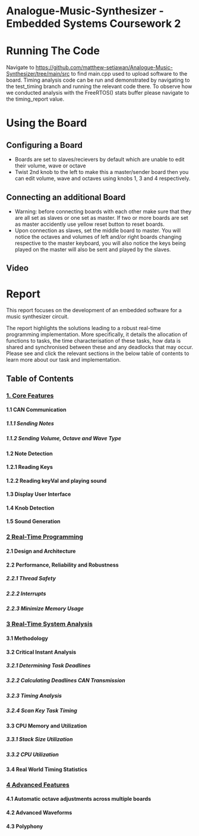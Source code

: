 # Analogue-Music-Synthesizer - Embedded Systems Coursework 2

  # Running The Code
  Navigate to https://github.com/matthew-setiawan/Analogue-Music-Synthesizer/tree/main/src to find main.cpp used to upload software to the board. Timing analysis code can be run and demonstrated by navigating to the test_timing branch and running the relevant code there. To observe how we conducted analysis with the FreeRTOS() stats buffer please navigate to the timing_report value. 
  
  # Using the Board
  
  ## Configuring a Board
  - Boards are set to slaves/recievers by default which are unable to edit their volume, wave or octave
  - Twist 2nd knob to the left to make this a master/sender board then you can edit volume, wave and octaves using knobs 1, 3 and 4 respectively.

  ## Connecting an additional Board
  - Warning: before connecting boards with each other make sure that they are all set as slaves or one set as master. If two or more boards are set as master accidently use yellow reset button to reset boards.
  - Upon connection as slaves, set the middle board to master. You will notice the octaves and volumes of left and/or right boards changing respective to the master keyboard, you will also notice the keys being played on the master will also be sent and played by the slaves.
  
  ## Video

  # Report
  
  This report focuses on the development of an embedded software for a music synthesizer circuit.
  
  The report highlights the solutions leading to a robust real-time programming implementation. More specifically, it details the allocation of functions to tasks, the time characterisation of these tasks, how data is shared and synchronised between these and any deadlocks that may occur. Please see and click the relevant sections in the below table of contents to learn more about our task and implementation.

## Table of Contents

### [1. Core Features](report/core_features.md)

#### 1.1 CAN Communication

##### 1.1.1 Sending Notes

##### 1.1.2 Sending Volume, Octave and Wave Type

#### 1.2 Note Detection

#### 1.2.1 Reading Keys

#### 1.2.2 Reading keyVal and playing sound

#### 1.3 Display User Interface

#### 1.4 Knob Detection

#### 1.5 Sound Generation



  ### [2 Real-Time Programming](report/real_time_programming.md)

#### 2.1 Design and Architecture

#### 2.2 Performance, Reliability and Robustness

##### 2.2.1 Thread Safety
 
##### 2.2.2 Interrupts 

##### 2.2.3 Minimize Memory Usage
  
### [3 Real-Time System Analysis](report/timing_analysis.md)

#### 3.1 Methodology

#### 3.2 Critical Instant Analysis

##### 3.2.1 Determining Task Deadlines

##### 3.2.2 Calculating Deadlines CAN Transmission

##### 3.2.3 Timing Analysis

##### 3.2.4 Scan Key Task Timing

#### 3.3 CPU Memory and Utilization

##### 3.3.1 Stack Size Utilization

##### 3.3.2 CPU Utilization

#### 3.4 Real World Timing Statistics
  

### [4 Advanced Features](report/advanced_features.md)
  
#### 4.1 Automatic octave adjustments across multiple boards

#### 4.2 Advanced Waveforms

#### 4.3 Polyphony 

